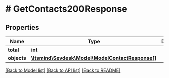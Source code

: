 # # GetContacts200Response

## Properties

Name | Type | Description | Notes
------------ | ------------- | ------------- | -------------
**total** | **int** |  | [optional]
**objects** | [**\Itsmind\\Sevdesk\Model\ModelContactResponse[]**](ModelContactResponse.md) |  |

[[Back to Model list]](../../README.md#models) [[Back to API list]](../../README.md#endpoints) [[Back to README]](../../README.md)

